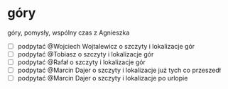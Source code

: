 # góry

góry, pomysły, wspólny czas z Agnieszka

- [ ] podpytać @Wojciech Wojtalewicz o szczyty i lokalizacje gór
- [ ] podpytać @Tobiasz o szczyty i lokalizacje gór
- [ ] podpytać @Rafał o szczyty i lokalizacje gór
- [ ] podpytać @Marcin Dajer o szczyty i lokalizacje już tych co przeszedł
- [ ] podpytać @Marcin Dajer o szczyty i lokalizacje po urlopie
